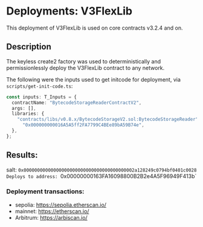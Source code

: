 # Deployments: V3FlexLib

This deployment of V3FlexLib is used on core contracts v3.2.4 and on.

## Description

The keyless create2 factory was used to deterministically and permissionlessly deploy the V3FlexLib contract to any network.

The following were the inputs used to get initcode for deployment, via `scripts/get-init-code.ts`:

```typescript
const inputs: T_Inputs = {
  contractName: "BytecodeStorageReaderContractV2",
  args: [],
  libraries: {
    "contracts/libs/v0.8.x/BytecodeStorageV2.sol:BytecodeStorageReader":
      "0x000000000016A5A5ff2FA7799C4BEe89bA59B74e",
  },
};
```

## Results:

salt: `0x00000000000000000000000000000000000000002a128249c0794bf0401c0028
Deploys to address: `0x00000000163FA16098800B2B2e4A5F96949F413b`

### Deployment transactions:

- sepolia: https://sepolia.etherscan.io/
- mainnet: https://etherscan.io/
- Arbitrum: https://arbiscan.io/
